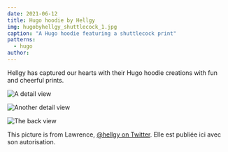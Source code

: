 ```yaml
---
date: 2021-06-12
title: Hugo hoodie by Hellgy
img: hugobyhellgy_shuttlecock_1.jpg
caption: "A Hugo hoodie featuring a shuttlecock print"
patterns:
  - hugo
author:
---
```


Hellgy has captured our hearts with their Hugo hoodie creations with fun and cheerful prints.

![A detail view](hugobyhellgy_shuttlecock_2.jpg)

![Another detail view](hugobyhellgy_shuttlecock_3.jpg)

![The back view](hugobyhellgy_shuttlecock_4.jpg)

<Note>

This picture is from Lawrence, [@hellgy on Twitter](https://twitter.com/hellgy). Elle est publiée ici avec son autorisation.

</Note>
